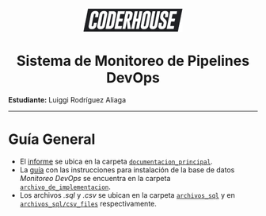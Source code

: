 <div style="text-align: center;">

![Logo](./documentacion_principal/img/Logo.png)

# Sistema de Monitoreo de Pipelines DevOps

</div>

**Estudiante:** Luiggi Rodríguez Aliaga

<hr>

# Guía General

- El [informe](./documentacion_principal/informe.pdf) se ubica en la carpeta
  [`documentacion_principal`](./documentacion_principal/).
- La [guía](./archivo_de_implementacion/instalacion.txt) con las instrucciones
  para instalación de la base de datos _Monitoreo DevOps_ se encuentra en
  la carpeta [`archivo_de_implementacion`](./archivo_de_implementacion/).
- Los archivos _.sql_ y _.csv_ se ubican en la carpeta [`archivos_sql`](./archivos_sql/)
  y en [`archivos_sql/csv_files`](./archivos_sql/csv_files/) respectivamente.
